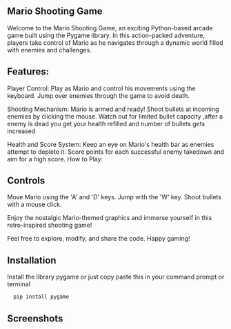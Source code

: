 ## Mario Shooting Game


Welcome to the Mario Shooting Game, an exciting Python-based arcade game built using the Pygame library. In this action-packed adventure, players take control of Mario as he navigates through a dynamic world filled with enemies and challenges.

## Features:

Player Control: Play as Mario and control his movements using the keyboard. Jump over enemies through the game to avoid death.

Shooting Mechanism: Mario is armed and ready! Shoot bullets at incoming enemies by clicking the mouse. Watch out for limited bullet capacity ,after a enemy is dead you get your health refilled and number of bullets gets increased

Health and Score System: Keep an eye on Mario's health bar as enemies attempt to deplete it. Score points for each successful enemy takedown and aim for a high score.
How to Play:

## Controls
Move Mario using the 'A' and 'D' keys.
Jump with the 'W' key.
Shoot bullets with a mouse click.

Enjoy the nostalgic Mario-themed graphics and immerse yourself in this retro-inspired shooting game!

Feel free to explore, modify, and share the code. Happy gaming!


## Installation

Install the library pygame or just copy paste this in your command prompt or terminal

```bash
  pip install pygame
```


## Screenshots
